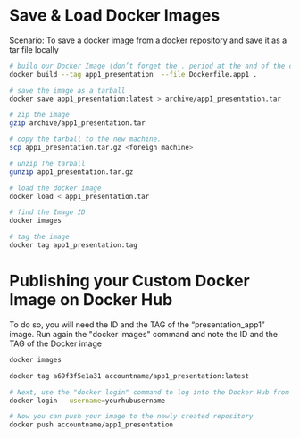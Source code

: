 Save & Load Docker Images
=========================

Scenario: 
To save a docker image from a docker repository and save it as a tar file locally

```bash
# build our Docker Image (don’t forget the . period at the and of the command)
docker build --tag app1_presentation  --file Dockerfile.app1 .

# save the image as a tarball
docker save app1_presentation:latest > archive/app1_presentation.tar

# zip the image
gzip archive/app1_presentation.tar

# copy the tarball to the new machine.
scp app1_presentation.tar.gz <foreign machine>

# unzip The tarball
gunzip app1_presentation.tar.gz

# load the docker image
docker load < app1_presentation.tar

# find the Image ID
docker images

# tag the image
docker tag app1_presentation:tag

```

Publishing your Custom Docker Image on Docker Hub
=================================================

To do so, you will need the ID and the TAG of the “presentation_app1” image.
Run again the "docker images" command and note the ID and the TAG of the Docker image

```bash
docker images

docker tag a69f3f5e1a31 accountname/app1_presentation:latest

# Next, use the "docker login" command to log into the Docker Hub from the command line
docker login --username=yourhubusername 

# Now you can push your image to the newly created repository
docker push accountname/app1_presentation

```


